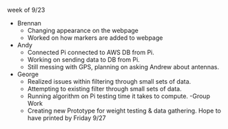 week of 9/23
- Brennan
  - Changing appearance on the webpage
  - Worked on how markers are added to webpage
- Andy
  - Connected Pi connected to AWS DB from Pi. 
  - Working on sending data to DB from Pi.
  - Still messing with GPS, planning on asking Andrew about antennas.
- George
  - Realized issues within filtering through small sets of data.
  - Attempting to existing filter through small sets of data.
  - Running algorithm on Pi testing time it takes to compute.
-Group Work
  - Creating new Prototype for weight testing & data gathering. Hope to have printed by Friday 9/27
